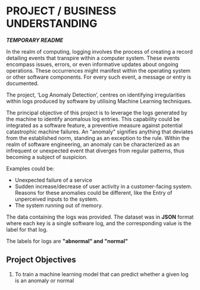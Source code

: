 # PROJECT / BUSINESS UNDERSTANDING

***TEMPORARY README***

In the realm of computing, logging involves the process of creating a record detailing events that transpire within a computer system. These events encompass issues, errors, or even informative updates about ongoing operations. These occurrences might manifest within the operating system or other software components. For every such event, a message or entry is documented.

The project, ‘Log Anomaly Detection’, centres on identifying irregularities within logs produced by software by utilising Machine Learning techniques.

The principal objective of this project is to leverage the logs generated by the machine to identify anomalous log entries. This capability could be integrated as a software feature, a preventive measure against potential catastrophic machine failures. An "anomaly" signifies anything that deviates from the established norm, standing as an exception to the rule. Within the realm of software engineering, an anomaly can be characterized as an infrequent or unexpected event that diverges from regular patterns, thus becoming a subject of suspicion.

Examples could be:

- Unexpected failure of a service
- Sudden increase/decrease of user activity in a customer-facing system. Reasons for these anomalies could be different, like the Entry of unperceived inputs to the system.
- The system running out of memory.

The data containing the logs was provided. The dataset was in **JSON** format where each key is a single software log, and the corresponding value is the label for that log.

The labels for logs are **"abnormal" and "normal"**

## Project Objectives

1. To train a machine learning model that can predict whether a given log is an anomaly or normal
